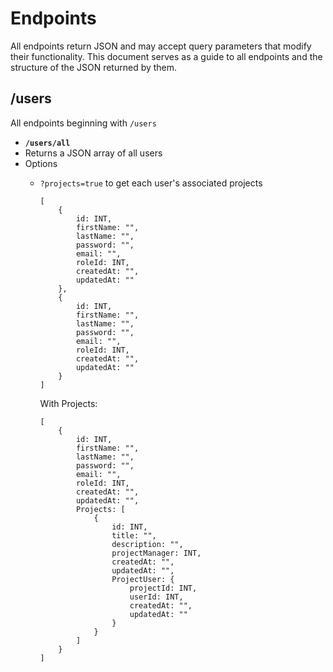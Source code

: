 # Endpoints 
All endpoints return JSON and may accept query parameters that modify their functionality. This document serves as a guide to all endpoints and the structure of the JSON returned by them.

## **/users** 
All endpoints beginning with `/users`

- **`/users/all`** 
- Returns a JSON array of all users 
- Options 
  - `?projects=true` to get each user's associated projects

    ```
    [
        {
            id: INT,
            firstName: "",
            lastName: "",
            password: "",
            email: "",
            roleId: INT,
            createdAt: "",
            updatedAt: ""
        },
        {
            id: INT,
            firstName: "",
            lastName: "",
            password: "",
            email: "",
            roleId: INT,
            createdAt: "",
            updatedAt: ""
        }
    ]
    ```

    With Projects:

    ```
    [
        {
            id: INT,
            firstName: "",
            lastName: "",
            password: "",
            email: "",
            roleId: INT,
            createdAt: "",
            updatedAt: "",
            Projects: [
                {
                    id: INT,
                    title: "",
                    description: "",
                    projectManager: INT,
                    createdAt: "",
                    updatedAt: "",
                    ProjectUser: {
                        projectId: INT,
                        userId: INT,
                        createdAt: "",
                        updatedAt: ""
                    }
                }
            ]
        }
    ]
    ```